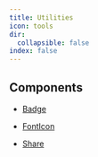 ```yaml
---
title: Utilities
icon: tools
dir:
  collapsible: false
index: false
---
```


## Components

- [Badge](./badge.md)

- [FontIcon](./font-icon.md)

- [Share](share.md)
